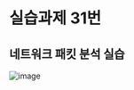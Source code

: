 # 실습과제 31번

## 네트워크 패킷 분석 실습
![image](https://github.com/user-attachments/assets/11d18714-befb-4ed4-a5f9-d7a4cde94c48)
